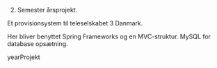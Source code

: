 2. Semester årsprojekt.

Et provisionsystem til teleselskabet 3 Danmark.

Her bliver benyttet Spring Frameworks og en MVC-struktur. 
MySQL for database opsætning. 


yearProjekt
